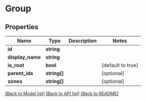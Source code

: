 # Group

## Properties
Name | Type | Description | Notes
------------ | ------------- | ------------- | -------------
**id** | **string** |  | 
**display_name** | **string** |  | 
**is_root** | **bool** |  | [default to true]
**parent_ids** | **string[]** |  | [optional] 
**zones** | **string[]** |  | [optional] 

[[Back to Model list]](../README.md#documentation-for-models) [[Back to API list]](../README.md#documentation-for-api-endpoints) [[Back to README]](../README.md)


